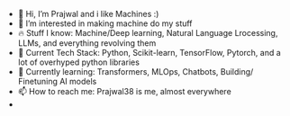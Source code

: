 - 👋 Hi, I’m Prajwal and i like Machines :)
- 👀 I’m interested in making machine do my stuff
- 🔥 Stuff I know: Machine/Deep learning, Natural Language Lrocessing, LLMs, and everything revolving them
- 🚀 Current Tech Stack: Python, Scikit-learn, TensorFlow, Pytorch, and a lot of overhyped python libraries
- 🌱 Currently learning: Transformers, MLOps, Chatbots, Building/ Finetuning AI models
- 📫 How to reach me: Prajwal38 is me, almost everywhere
- 

<!---
prajwal-38/prajwal-38 is a ✨ special ✨ repository because its `README.md` (this file) appears on your GitHub profile.
You can click the Preview link to take a look at your changes.
--->
